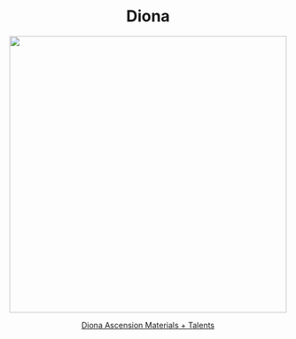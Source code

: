 <body>
  <div align="center">
    <h1> Diona </h1>
<img src="https://static.wikia.nocookie.net/genshin-impact/images/8/8b/Personagem_Diona_Desejo.png/revision/latest?cb=20230126233651&path-prefix=pt-br" width=500>

<a href="">Diona Ascension Materials + Talents</a><br>
  
  </div>
</body>

